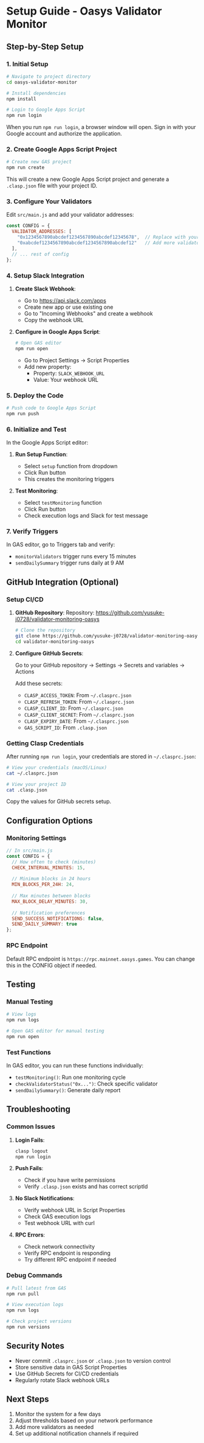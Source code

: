 # Setup Guide - Oasys Validator Monitor

## Step-by-Step Setup

### 1. Initial Setup

```bash
# Navigate to project directory
cd oasys-validator-monitor

# Install dependencies
npm install

# Login to Google Apps Script
npm run login
```

When you run `npm run login`, a browser window will open. Sign in with your Google account and authorize the application.

### 2. Create Google Apps Script Project

```bash
# Create new GAS project
npm run create
```

This will create a new Google Apps Script project and generate a `.clasp.json` file with your project ID.

### 3. Configure Your Validators

Edit `src/main.js` and add your validator addresses:

```javascript
const CONFIG = {
  VALIDATOR_ADDRESSES: [
    "0x1234567890abcdef1234567890abcdef12345678",  // Replace with your validator address
    "0xabcdef1234567890abcdef1234567890abcdef12"   // Add more validators as needed
  ],
  // ... rest of config
};
```

### 4. Setup Slack Integration

1. **Create Slack Webhook**:
   - Go to https://api.slack.com/apps
   - Create new app or use existing one
   - Go to "Incoming Webhooks" and create a webhook
   - Copy the webhook URL

2. **Configure in Google Apps Script**:
   ```bash
   # Open GAS editor
   npm run open
   ```
   - Go to Project Settings → Script Properties
   - Add new property:
     - Property: `SLACK_WEBHOOK_URL`
     - Value: Your webhook URL

### 5. Deploy the Code

```bash
# Push code to Google Apps Script
npm run push
```

### 6. Initialize and Test

In the Google Apps Script editor:

1. **Run Setup Function**:
   - Select `setup` function from dropdown
   - Click Run button
   - This creates the monitoring triggers

2. **Test Monitoring**:
   - Select `testMonitoring` function
   - Click Run button
   - Check execution logs and Slack for test message

### 7. Verify Triggers

In GAS editor, go to Triggers tab and verify:
- `monitorValidators` trigger runs every 15 minutes
- `sendDailySummary` trigger runs daily at 9 AM

## GitHub Integration (Optional)

### Setup CI/CD

1. **GitHub Repository**:
   Repository: https://github.com/yusuke-j0728/validator-monitoring-oasys
   
   ```bash
   # Clone the repository
   git clone https://github.com/yusuke-j0728/validator-monitoring-oasys.git
   cd validator-monitoring-oasys
   ```

2. **Configure GitHub Secrets**:
   
   Go to your GitHub repository → Settings → Secrets and variables → Actions
   
   Add these secrets:
   
   - `CLASP_ACCESS_TOKEN`: From `~/.clasprc.json`
   - `CLASP_REFRESH_TOKEN`: From `~/.clasprc.json`
   - `CLASP_CLIENT_ID`: From `~/.clasprc.json`
   - `CLASP_CLIENT_SECRET`: From `~/.clasprc.json`
   - `CLASP_EXPIRY_DATE`: From `~/.clasprc.json`
   - `GAS_SCRIPT_ID`: From `.clasp.json`

### Getting Clasp Credentials

After running `npm run login`, your credentials are stored in `~/.clasprc.json`:

```bash
# View your credentials (macOS/Linux)
cat ~/.clasprc.json

# View your project ID
cat .clasp.json
```

Copy the values for GitHub secrets setup.

## Configuration Options

### Monitoring Settings

```javascript
// In src/main.js
const CONFIG = {
  // How often to check (minutes)
  CHECK_INTERVAL_MINUTES: 15,
  
  // Minimum blocks in 24 hours
  MIN_BLOCKS_PER_24H: 24,
  
  // Max minutes between blocks
  MAX_BLOCK_DELAY_MINUTES: 30,
  
  // Notification preferences
  SEND_SUCCESS_NOTIFICATIONS: false,
  SEND_DAILY_SUMMARY: true
};
```

### RPC Endpoint

Default RPC endpoint is `https://rpc.mainnet.oasys.games`. You can change this in the CONFIG object if needed.

## Testing

### Manual Testing

```bash
# View logs
npm run logs

# Open GAS editor for manual testing
npm run open
```

### Test Functions

In GAS editor, you can run these functions individually:

- `testMonitoring()`: Run one monitoring cycle
- `checkValidatorStatus("0x...")`: Check specific validator
- `sendDailySummary()`: Generate daily report

## Troubleshooting

### Common Issues

1. **Login Fails**:
   ```bash
   clasp logout
   npm run login
   ```

2. **Push Fails**:
   - Check if you have write permissions
   - Verify `.clasp.json` exists and has correct scriptId

3. **No Slack Notifications**:
   - Verify webhook URL in Script Properties
   - Check GAS execution logs
   - Test webhook URL with curl

4. **RPC Errors**:
   - Check network connectivity
   - Verify RPC endpoint is responding
   - Try different RPC endpoint if needed

### Debug Commands

```bash
# Pull latest from GAS
npm run pull

# View execution logs
npm run logs

# Check project versions
npm run versions
```

## Security Notes

- Never commit `.clasprc.json` or `.clasp.json` to version control
- Store sensitive data in GAS Script Properties
- Use GitHub Secrets for CI/CD credentials
- Regularly rotate Slack webhook URLs

## Next Steps

1. Monitor the system for a few days
2. Adjust thresholds based on your network performance
3. Add more validators as needed
4. Set up additional notification channels if required